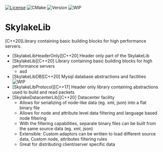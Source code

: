 [![License](https://img.shields.io/badge/License-Apache_2.0-blue.svg)](https://opensource.org/licenses/Apache-2.0) ![CMake](https://github.com/balannarcis96/SkylakeLib/actions/workflows/cmake.yml/badge.svg?branch=main) ![Version](https://img.shields.io/badge/Version-v1.0.0.alpha-blue)
![WIP](https://img.shields.io/static/v1?label=WorkInProgress&message=WIP&color=yellow)
# SkylakeLib 
[C++20]Library containing basic building blocks for high performance servers.

- [SkylakeLibHeaderOnly][C++20] Header only part of the SkylakeLib
- [SkylakeLib][C++20] Library containing basic building blocks for high performance servers
   - asd
- [SkylakeLibDB][C++20] Mysql database abstractions and facilities ![WIP](https://img.shields.io/static/v1?label=WorkInProgress&message=WIP&color=yellow)
- [SkylakeLibProtocol][C++17] Header only library containing abstractions used to build and read packets
- [SkylakeDatacenterLib][C++20] Datacenter facility
   - Allows for serializing of node-like data (eg. xml, json) into a flat binary file
   - Allows for node and attribute level data filtering and language based node filtering
   - With the filtering capabilities, separate binary files can be built from the same source data (eg. xml, json)
   - Extensible: Custom adaptors can be written to load different source data, Custom node, attributes filtering rules
   - Great for distributing client/server specific data
